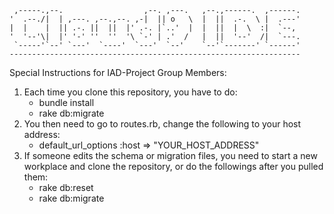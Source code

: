 
     ,-----.,--.                  ,--. ,---.   ,--.,------.  ,------.
    '  .--./|  | ,---. ,--.,--. ,-|  || o   \  |  ||  .-.  \ |  .---'
    |  |    |  || .-. ||  ||  |' .-. |`..'  |  |  ||  |  \  :|  `--, 
    '  '--'\|  |' '-' ''  ''  '\ `-' | .'  /   |  ||  '--'  /|  `---.
     `-----'`--' `---'  `----'  `---'  `--'    `--'`-------' `------'
    ----------------------------------------------------------------- 


Special Instructions for IAD-Project Group Members:

1. Each time you clone this repository, you have to do:
    - bundle install
    - rake db:migrate
2. You then need to go to routes.rb, change the following to your host address:
    - default_url_options :host => "YOUR_HOST_ADDRESS"
3. If someone edits the schema or migration files, you need to start a new workplace and clone the repository, or do the followings after you pulled them:
    - rake db:reset
    - rake db:migrate